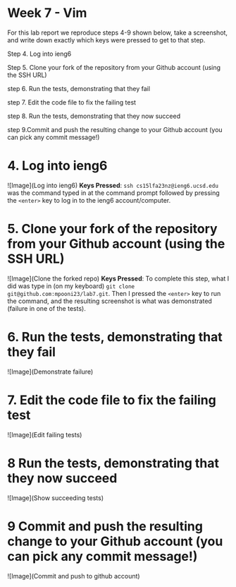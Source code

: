 # Week 7 - Vim 

For this lab report we reproduce steps 4-9 shown below, take a screenshot, and write down exactly which keys were pressed to get to that step. 

Step 4. Log into ieng6

Step 5. Clone your fork of the repository from your Github account (using the SSH URL)

step 6.  Run the tests, demonstrating that they fail

step 7.  Edit the code file to fix the failing test

step 8. Run the tests, demonstrating that they now succeed

step 9.Commit and push the resulting change to your Github account (you can pick any commit message!)

# **4. Log into ieng6**

![Image](Log into ieng6)
**Keys Pressed**: ```ssh cs15lfa23nz@ieng6.ucsd.edu``` was the command typed in at the command prompt followed by pressing the ```<enter>``` key to log in to the ieng6 account/computer. 

# **5. Clone your fork of the repository from your Github account (using the SSH URL)**

![Image](Clone the forked repo)
**Keys Pressed**: To complete this step, what I did was type in (on my keyboard)  ```git clone git@github.com:mpooni23/lab7.git```. Then I pressed the ```<enter>``` key to run the command, and the resulting screenshot is what was demonstrated (failure in one of the tests).

# **6. Run the tests, demonstrating that they fail**

![Image](Demonstrate failure)

# **7. Edit the code file to fix the failing test**

![Image](Edit failing tests)

# **8 Run the tests, demonstrating that they now succeed**

![Image](Show succeeding tests)

# **9 Commit and push the resulting change to your Github account (you can pick any commit message!)**

![Image](Commit and push to github account)
